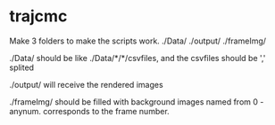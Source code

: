 # trajcmc
Make 3 folders to make the scripts work.
./Data/
./output/
./frameImg/



./Data/ should be like ./Data/\*/\*/csvfiles, and the csvfiles should be ',' splited

./output/ will receive the rendered images

./frameImg/ should be filled with background images named from 0 - anynum. corresponds to the frame number.
